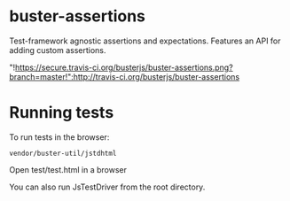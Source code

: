 # buster-assertions

Test-framework agnostic assertions and expectations. Features an API for
adding custom assertions.

"!https://secure.travis-ci.org/busterjs/buster-assertions.png?branch=master!":http://travis-ci.org/busterjs/buster-assertions

# Running tests

To run tests in the browser:

    vendor/buster-util/jstdhtml

Open test/test.html in a browser

You can also run JsTestDriver from the root directory.
